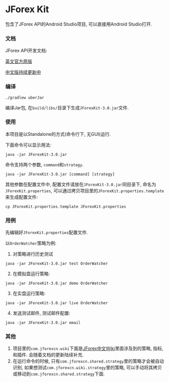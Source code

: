 # JForex Kit

包含了JForex API的Android Studio项目, 可以直接用Android Studio打开. 

### 文档

JForex API开发文档:

[英文官方原版](https://www.dukascopy.com/wiki/en/development)

[中文版持续更新中](https://www.jforexcn.com/development)

### 编译

`./gradlew uberJar`

编译Jar包, 在`build/libs/`目录下生成`JForexKit-3.0.jar`文件.

### 使用

本项目是以Standalone的方式(命令行下, 无GUI)运行.

下面命令可以显示用法:

`java -jar JForexKit-3.0.jar`

命令支持两个参数, `command`和`strategy`.

`java -jar JForexKit-3.0.jar [command] [strategy]`

其他参数在配置文件中, 配置文件请放在`JForexKit-3.0.jar`同目录下, 命名为`JForexKit.properties`, 可以通过拷贝项目里的`JForexKit.properties.template`来生成配置文件:

`cp JForexKit.properties.template JForexKit.properties`

### 用例

先编辑好`JForexKit.properties`配置文件.

以`OrderWatcher`策略为例:

1. 对策略进行历史测试

`java -jar JForexKit-3.0.jar test OrderWatcher`

2. 在模拟盘运行策略:

`java -jar JForexKit-3.0.jar demo OrderWatcher`

3. 在实盘运行策略:

`java -jar JForexKit-3.0.jar live OrderWatcher`


4. 发送测试邮件, 测试邮件配置:

`java -jar JForexKit-3.0.jar email`

### 其他

1. 项目里的`com.jforexcn.wiki`下面是[JForex中文Wiki](https://www.jforexcn.com/development)里面涉及到的策略, 指标, 和插件. 会随着文档的更新陆续补充.
2. 在运行命令的时候, 只有`com.jforexcn.shared.strategy`里的策略才会被自动识别, 如果想测试`com.jforexcn.wiki.strategy`里的策略, 可以手动将其拷贝或移动到`com.jforexcn.shared.strategy`下面.